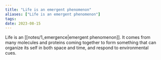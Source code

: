 ```yaml
---
title: "Life is an emergent phenomenon"
aliases: ["Life is an emergent phenomenon"]
tags:
date: 2023-08-15
---
```


Life is an [[notes/1_emergence|emergent phenomenon]]. It comes from many molecules and proteins coming together to form something that can organize its self in both space and time, and respond to environmental cues.